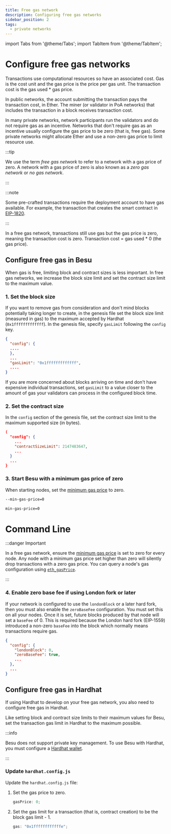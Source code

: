 ```yaml
---
title: Free gas network
description: Configuring free gas networks
sidebar_position: 2
tags:
  - private networks
---
```


import Tabs from '@theme/Tabs';
import TabItem from '@theme/TabItem';

# Configure free gas networks

Transactions use computational resources so have an associated cost. Gas is the cost unit and the gas price is the price per gas unit. The transaction cost is the gas used \* gas price.

In public networks, the account submitting the transaction pays the transaction cost, in Ether. The miner (or validator in PoA networks) that includes the transaction in a block receives transaction cost.

In many private networks, network participants run the validators and do not require gas as an incentive. Networks that don't require gas as an incentive usually configure the gas price to be zero (that is, free gas). Some private networks might allocate Ether and use a non-zero gas price to limit resource use.

:::tip

We use the term _free gas network_ to refer to a network with a gas price of zero. A network with a gas price of zero is also known as a _zero gas network_ or _no gas network_.

:::

:::note

Some pre-crafted transactions require the deployment account to have gas available. For example, the transaction that creates the smart contract in [EIP-1820](https://eips.ethereum.org/EIPS/eip-1820).

:::

In a free gas network, transactions still use gas but the gas price is zero, meaning the transaction cost is zero. Transaction cost = gas used \* 0 (the gas price).

## Configure free gas in Besu

When gas is free, limiting block and contract sizes is less important. In free gas networks, we increase the block size limit and set the contract size limit to the maximum value.

### 1. Set the block size

If you want to remove gas from consideration and don't mind blocks potentially taking longer to create, in the genesis file set the block size limit (measured in gas) to the maximum accepted by Hardhat (`0x1fffffffffffff`). In the genesis file, specify `gasLimit` following the `config` key.

```json
{
  "config": {
  ....
  },
  ...
  "gasLimit": "0x1fffffffffffff",
  ....
}
```

If you are more concerned about blocks arriving on time and don't have expensive individual transactions, set `gasLimit` to a value closer to the amount of gas your validators can process in the configured block time.

### 2. Set the contract size

In the `config` section of the genesis file, set the contract size limit to the maximum supported size (in bytes).

```json
(
  "config": {
    ...
    "contractSizeLimit": 2147483647,
    ...
  }
  ...
}
```

### 3. Start Besu with a minimum gas price of zero

When starting nodes, set the [minimum gas price](../../../public-networks/reference/cli/options.md#min-gas-price) to zero.

<Tabs>

<TabItem value="Command Line" label="Command Line" default>

```bash
--min-gas-price=0
```

</TabItem>

<TabItem value="Configuration File" label="Configuration File">

```bash
min-gas-price=0
```

</TabItem>

</Tabs>

# Command Line

:::danger Important

In a free gas network, ensure the [minimum gas price](../../../public-networks/reference/cli/options.md#min-gas-price) is set to zero for every node. Any node with a minimum gas price set higher than zero will silently drop transactions with a zero gas price. You can query a node's gas configuration using [`eth_gasPrice`](../../../public-networks/reference/api/index.md#eth_gasprice).

:::

### 4. Enable zero base fee if using London fork or later

If your network is configured to use the `londonBlock` or a later hard fork, then you must also enable the `zeroBaseFee` configuration. You must set this on all your nodes. Once it is set, future blocks produced by that node will set a `baseFee` of 0. This is required because the London hard fork (EIP-1559) introduced a non-zero `baseFee` into the block which normally means transactions require gas.

```json
{
  "config": {
    "londonBlock": 0,
    "zeroBaseFee": true,
    ...
  },
  ...
}
```

## Configure free gas in Hardhat

If using Hardhat to develop on your free gas network, you also need to configure free gas in Hardhat.

Like setting block and contract size limits to their maximum values for Besu, set the transaction gas limit in Hardhat to the maximum possible.

:::info

Besu does not support private key management. To use Besu with Hardhat, you must configure a [Hardhat wallet](../../../public-networks/how-to/develop/hardhat.md).

:::

### Update `hardhat.config.js`

Update the `hardhat.config.js` file:

1. Set the gas price to zero.

   ```js
   gasPrice: 0;
   ```

1. Set the gas limit for a transaction (that is, contract creation) to be the block gas limit - 1.

   ```js
   gas: "0x1ffffffffffffe";
   ```
